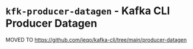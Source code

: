 # `kfk-producer-datagen` - Kafka CLI Producer Datagen

MOVED TO https://github.com/jeqo/kafka-cli/tree/main/producer-datagen
